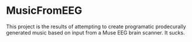 # MusicFromEEG

This project is the results of attempting to create programatic prodecurally generated music based on input from a Muse EEG brain scanner. It sucks. 
